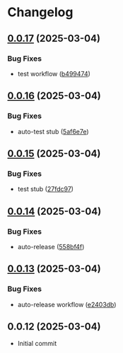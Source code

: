 # Changelog

## [0.0.17](https://github.com/ktarmyshov/svelte5kit-localization/compare/v0.0.16...v0.0.17) (2025-03-04)


### Bug Fixes

* test workflow ([b499474](https://github.com/ktarmyshov/svelte5kit-localization/commit/b49947487f2ffcb1ef03bc63f955f11f26845577))

## [0.0.16](https://github.com/ktarmyshov/svelte5kit-localization/compare/v0.0.15...v0.0.16) (2025-03-04)

### Bug Fixes

- auto-test stub ([5af6e7e](https://github.com/ktarmyshov/svelte5kit-localization/commit/5af6e7e8e68957d8041111414a0516c2d6ceea7d))

## [0.0.15](https://github.com/ktarmyshov/svelte5kit-localization/compare/v0.0.14...v0.0.15) (2025-03-04)

### Bug Fixes

- test stub ([27fdc97](https://github.com/ktarmyshov/svelte5kit-localization/commit/27fdc97f6b6c3cf7d8566ef0eea38f32da3d6f9a))

## [0.0.14](https://github.com/ktarmyshov/svelte5kit-localization/compare/v0.0.13...v0.0.14) (2025-03-04)

### Bug Fixes

- auto-release ([558bf4f](https://github.com/ktarmyshov/svelte5kit-localization/commit/558bf4fea4f18b743549321b71f9bc0c268e4a95))

## [0.0.13](https://github.com/ktarmyshov/svelte5kit-localization/compare/v0.0.12...v0.0.13) (2025-03-04)

### Bug Fixes

- auto-release workflow ([e2403db](https://github.com/ktarmyshov/svelte5kit-localization/commit/e2403db35e260f0f246a9b01e87704d409589fcf))

## 0.0.12 (2025-03-04)

- Initial commit
